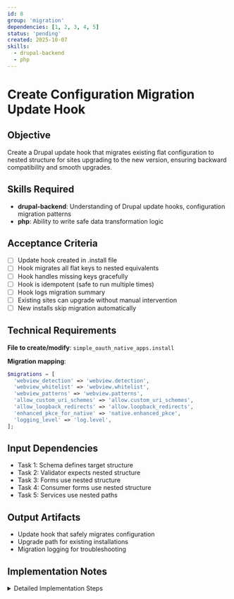 ```yaml
---
id: 8
group: 'migration'
dependencies: [1, 2, 3, 4, 5]
status: 'pending'
created: 2025-10-07
skills:
  - drupal-backend
  - php
---
```


# Create Configuration Migration Update Hook

## Objective

Create a Drupal update hook that migrates existing flat configuration to nested structure for sites upgrading to the new version, ensuring backward compatibility and smooth upgrades.

## Skills Required

- **drupal-backend**: Understanding of Drupal update hooks, configuration migration patterns
- **php**: Ability to write safe data transformation logic

## Acceptance Criteria

- [ ] Update hook created in .install file
- [ ] Hook migrates all flat keys to nested equivalents
- [ ] Hook handles missing keys gracefully
- [ ] Hook is idempotent (safe to run multiple times)
- [ ] Hook logs migration summary
- [ ] Existing sites can upgrade without manual intervention
- [ ] New installs skip migration automatically

## Technical Requirements

**File to create/modify**: `simple_oauth_native_apps.install`

**Migration mapping**:

```php
$migrations = [
  'webview_detection' => 'webview.detection',
  'webview_whitelist' => 'webview.whitelist',
  'webview_patterns' => 'webview.patterns',
  'allow_custom_uri_schemes' => 'allow.custom_uri_schemes',
  'allow_loopback_redirects' => 'allow.loopback_redirects',
  'enhanced_pkce_for_native' => 'native.enhanced_pkce',
  'logging_level' => 'log.level',
];
```

## Input Dependencies

- Task 1: Schema defines target structure
- Task 2: Validator expects nested structure
- Task 3: Forms use nested structure
- Task 4: Consumer forms use nested structure
- Task 5: Services use nested paths

## Output Artifacts

- Update hook that safely migrates configuration
- Upgrade path for existing installations
- Migration logging for troubleshooting

## Implementation Notes

<details>
<summary>Detailed Implementation Steps</summary>

### Phase 1: Create Update Hook Function

**File**: `simple_oauth_native_apps.install`

Create an update hook (use next available number, e.g., `simple_oauth_native_apps_update_9001`):

```php
/**
 * Migrate configuration from flat structure to nested structure.
 */
function simple_oauth_native_apps_update_9001() {
  $config_factory = \Drupal::configFactory();
  $config = $config_factory->getEditable('simple_oauth_native_apps.settings');

  // Check if migration is needed
  if ($config->get('webview.detection') !== NULL) {
    // Already migrated
    \Drupal::logger('simple_oauth_native_apps')->info('Configuration already uses nested structure. Skipping migration.');
    return t('Configuration already migrated. No changes needed.');
  }

  $migrated = [];
  $missing = [];

  // Define migration mapping
  $migrations = [
    'webview_detection' => 'webview.detection',
    'webview_whitelist' => 'webview.whitelist',
    'webview_patterns' => 'webview.patterns',
    'allow_custom_uri_schemes' => 'allow.custom_uri_schemes',
    'allow_loopback_redirects' => 'allow.loopback_redirects',
    'enhanced_pkce_for_native' => 'native.enhanced_pkce',
  ];

  // Migrate each flat key to nested equivalent
  foreach ($migrations as $old_key => $new_key) {
    $value = $config->get($old_key);

    if ($value !== NULL) {
      $config->set($new_key, $value);
      $config->clear($old_key); // Remove old flat key
      $migrated[] = "$old_key → $new_key";
    }
    else {
      $missing[] = $old_key;
    }
  }

  // Special handling for boolean to enum conversions
  _simple_oauth_native_apps_migrate_boolean_to_enum($config);

  // Save migrated configuration
  $config->save();

  // Log migration summary
  $logger = \Drupal::logger('simple_oauth_native_apps');
  $logger->info('Configuration migration completed. Migrated: @migrated. Missing: @missing', [
    '@migrated' => implode(', ', $migrated),
    '@missing' => implode(', ', $missing),
  ]);

  $message = t('Migrated @count configuration keys from flat to nested structure.', [
    '@count' => count($migrated),
  ]);

  return $message;
}
```

### Phase 2: Add Helper Function for Boolean Migrations

Some fields changed from boolean to enum during the refactor:

```php
/**
 * Helper function to migrate boolean values to enum equivalents.
 */
function _simple_oauth_native_apps_migrate_boolean_to_enum($config) {
  // enhanced_pkce_for_native: boolean → native.enhanced_pkce: enum
  $old_enhanced = $config->get('enhanced_pkce_for_native');
  if (is_bool($old_enhanced)) {
    $new_value = $old_enhanced ? 'enhanced' : 'not-enhanced';
    $config->set('native.enhanced_pkce', $new_value);
    $config->clear('enhanced_pkce_for_native');
  }

  // allow_custom_uri_schemes: boolean → allow.custom_uri_schemes: enum
  $old_custom_schemes = $config->get('allow_custom_uri_schemes');
  if (is_bool($old_custom_schemes)) {
    $new_value = $old_custom_schemes ? 'native' : 'web';
    $config->set('allow.custom_uri_schemes', $new_value);
    $config->clear('allow_custom_uri_schemes');
  }

  // allow_loopback_redirects: boolean → allow.loopback_redirects: enum
  $old_loopback = $config->get('allow_loopback_redirects');
  if (is_bool($old_loopback)) {
    $new_value = $old_loopback ? 'native' : 'web';
    $config->set('allow.loopback_redirects', $new_value);
    $config->clear('allow_loopback_redirects');
  }
}
```

### Phase 3: Add Consumer Configuration Migration

Also migrate consumer-specific overrides:

```php
/**
 * Migrate consumer-specific configuration from flat to nested structure.
 */
function simple_oauth_native_apps_update_9002() {
  $config_factory = \Drupal::configFactory();
  $migrated_consumers = [];

  // Find all consumer configurations
  $consumer_configs = $config_factory->listAll('simple_oauth_native_apps.consumer.');

  foreach ($consumer_configs as $config_name) {
    $config = $config_factory->getEditable($config_name);
    $data = $config->getRawData();

    // Skip if already migrated
    if (isset($data['webview']['detection_override'])) {
      continue;
    }

    // Migrate consumer overrides (if they exist)
    // Consumer configs may be empty or have overrides
    $changed = FALSE;

    if (isset($data['webview_detection_override'])) {
      $config->set('webview.detection_override', $data['webview_detection_override']);
      $config->clear('webview_detection_override');
      $changed = TRUE;
    }

    // Add more consumer-specific migrations as needed

    if ($changed) {
      $config->save();
      $migrated_consumers[] = $config_name;
    }
  }

  $logger = \Drupal::logger('simple_oauth_native_apps');
  $logger->info('Migrated @count consumer configurations to nested structure.', [
    '@count' => count($migrated_consumers),
  ]);

  return t('Migrated @count consumer configurations.', [
    '@count' => count($migrated_consumers),
  ]);
}
```

### Phase 4: Test Migration Hook

1. **Create test site with old config**:

   ```php
   // In a test or manual setup
   $config = \Drupal::configFactory()->getEditable('simple_oauth_native_apps.settings');
   $config->set('webview_detection', 'block')
     ->set('allow_custom_uri_schemes', TRUE)
     ->set('enhanced_pkce_for_native', TRUE)
     ->save();
   ```

2. **Run update hooks**:

   ```bash
   vendor/bin/drush updatedb
   # Or via UI: /update.php
   ```

3. **Verify migration**:

   ```bash
   vendor/bin/drush config:get simple_oauth_native_apps.settings

   # Should show nested structure:
   # webview:
   #   detection: 'block'
   # allow:
   #   custom_uri_schemes: 'native'
   # native:
   #   enhanced_pkce: 'enhanced'
   ```

4. **Test idempotency** (run twice):
   ```bash
   vendor/bin/drush updatedb
   # Should report: "Already migrated. No changes needed."
   ```

### Phase 5: Test Edge Cases

```php
// Test 1: Empty configuration (new install)
// Expected: Hook skips gracefully

// Test 2: Partially nested config (interrupted migration)
// Expected: Hook completes migration

// Test 3: Already migrated config
// Expected: Hook detects and skips

// Test 4: Invalid values
// Expected: Hook preserves invalid values for validation to catch
```

### Phase 6: Document Upgrade Process

Add to module documentation:

```markdown
## Upgrading to Version X.X

Configuration structure has changed from flat to nested arrays.
The update hook `simple_oauth_native_apps_update_9001()` automatically
migrates your configuration.

**Upgrade steps:**

1. Update module code via Composer
2. Run database updates: `drush updatedb`
3. Clear cache: `drush cr`
4. Verify settings at /admin/config/services/simple-oauth/native-apps

**Manual migration** (if needed):
If automatic migration fails, export your configuration before updating,
then manually restructure it according to the schema.
```

### Phase 7: Add Rollback Plan

Document rollback procedure in comments:

```php
/**
 * Rollback procedure for update_9001 (if needed):
 *
 * 1. Export current config: drush config:export
 * 2. Restore code to previous version
 * 3. Run: drush config:import
 * 4. Clear cache: drush cr
 *
 * Note: Rollback requires config backup before update.
 */
```

</details>
